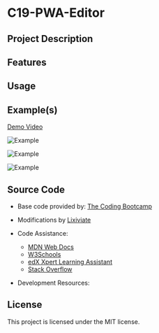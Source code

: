 # C19-PWA-Editor

## Project Description

## Features

## Usage

## Example(s)

[Demo Video]()

![Example]()

![Example]()

![Example]()

## Source Code

- Base code provided by: [The Coding Bootcamp](https://github.com/coding-boot-camp/cautious-meme)

- Modifications by [Lixiviate](https://github.com/Lixiviate)

- Code Assistance:
  - [MDN Web Docs](https://developer.mozilla.org/en-US/)
  - [W3Schools](https://www.w3schools.com/)
  - [edX Xpert Learning Assistant](https://www.edx.org/)
  - [Stack Overflow](https://stackoverflow.com/)
- Development Resources:

## License

This project is licensed under the MIT license.
